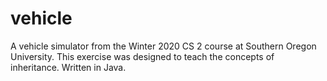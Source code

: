 # vehicle
A vehicle simulator from the Winter 2020 CS 2 course at Southern Oregon University.
This exercise was designed to teach the concepts of inheritance. Written in Java.
